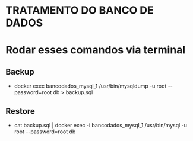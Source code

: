# TRATAMENTO DO BANCO DE DADOS

# Rodar esses comandos via terminal

## Backup

- docker exec bancodados_mysql_1 /usr/bin/mysqldump -u root --password=root db > backup.sql

## Restore

- cat backup.sql | docker exec -i bancodados_mysql_1 /usr/bin/mysql -u root --password=root db
